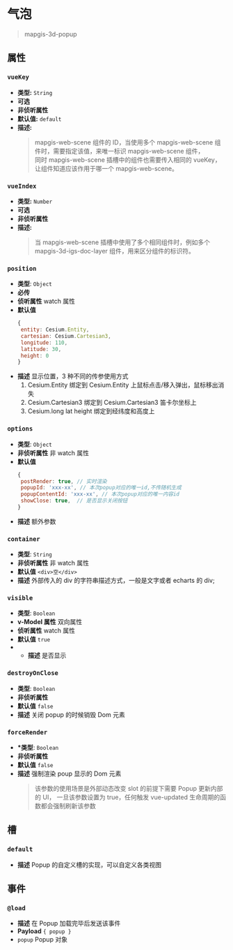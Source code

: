 # 气泡

> mapgis-3d-popup

## 属性

### `vueKey`

- **类型:** `String`
- **可选**
- **非侦听属性**
- **默认值:** `default`
- **描述:**
  > mapgis-web-scene 组件的 ID，当使用多个 mapgis-web-scene 组件时，需要指定该值，来唯一标识 mapgis-web-scene 组件，<br/>
  > 同时 mapgis-web-scene 插槽中的组件也需要传入相同的 vueKey，让组件知道应该作用于哪一个 mapgis-web-scene。

### `vueIndex`

- **类型:** `Number`
- **可选**
- **非侦听属性**
- **描述:**
  > 当 mapgis-web-scene 插槽中使用了多个相同组件时，例如多个 mapgis-3d-igs-doc-layer 组件，用来区分组件的标识符。

### `position`

- **类型**: `Object`
- **必传**
- **侦听属性** watch 属性
- **默认值**
  ```js
  {
   entity: Cesium.Entity,
   cartesian: Cesium.Cartesian3,
   longitude: 110,
   latitude: 30,
   height: 0
  }
  ```
- **描述** 显示位置，3 种不同的传参使用方式
  1. Cesium.Entity 绑定到 Cesium.Entity 上鼠标点击/移入弹出，鼠标移出消失
  2. Cesium.Cartesian3 绑定到 Cesium.Cartesian3 笛卡尔坐标上
  3. Cesium.long lat height 绑定到经纬度和高度上

### `options`

- **类型**: `Object`
- **非侦听属性** 非 watch 属性
- **默认值**
  ```js
  {
   postRender: true, // 实时渲染
   popupId: 'xxx-xx', // 本次popup对应的唯一id,不传随机生成
   popupContentId: 'xxx-xx', // 本次popup对应的唯一内容id
   showClose: true,  // 是否显示关闭按钮
  }
  ```
- **描述** 额外参数

### `container`

- **类型**: `String`
- **非侦听属性** 非 watch 属性
- **默认值** `<div>空</div>`
- **描述** 外部传入的 div 的字符串描述方式，一般是文字或者 echarts 的 div;

### `visible`

- **类型**: `Boolean`
- **v-Model 属性** 双向属性
- **侦听属性** watch 属性
- **默认值** `true`
- - **描述** 是否显示

### `destroyOnClose`

- **类型**: `Boolean`
- **非侦听属性**
- **默认值** `false`
- **描述** 关闭 popup 的时候销毁 Dom 元素

### `forceRender`

- **\*类型**: `Boolean`
- **非侦听属性**
- **默认值** `false`
- **描述** 强制渲染 poup 显示的 Dom 元素
  > 该参数的使用场景是外部动态改变 slot 的前提下需要 Popup 更新内部的 UI，
  > 一旦该参数设置为 true，任何触发 vue-updated 生命周期的函数都会强制刷新该参数

## 槽

### `default`

- **描述** Popup 的自定义槽的实现，可以自定义各类视图

## 事件

### `@load`

- **描述** 在 Popup 加载完毕后发送该事件
- **Payload** `{ popup }`
- `popup` Popup 对象
